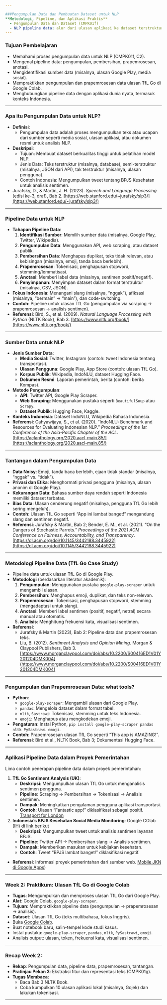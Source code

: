 ```yaml
---

###Pengumpulan Data dan Pembuatan Dataset untuk NLP 
**Metodologi, Pipeline, dan Aplikasi Praktis**  
  - Pengumpulan Data dan Dataset (CMPK01f)  
  - NLP pipeline data: alur dari ulasan aplikasi ke dataset terstruktur.  
---
```


### Tujuan Pembelajaran
- Memahami proses pengumpulan data untuk NLP (CMPK01f, C2).  
- Mengenal pipeline data: pengumpulan, pembersihan, prapemrosesan, anotasi.  
- Mengidentifikasi sumber data (misalnya, ulasan Google Play, media sosial).  
- Mempraktikkan pengumpulan dan prapemrosesan data ulasan TfL Go di Google Colab.  
- Menghubungkan pipeline data dengan aplikasi dunia nyata, termasuk konteks Indonesia.  

---

### Apa itu Pengumpulan Data untuk NLP?
- **Definisi**:  
  - Pengumpulan data adalah proses mengumpulkan teks atau ucapan dari sumber seperti media sosial, ulasan aplikasi, atau dokumen resmi untuk analisis NLP.  
- **Deskripsi**:  
  - Tujuan: Membuat dataset berkualitas tinggi untuk pelatihan model NLP.  
  - Jenis Data: Teks terstruktur (misalnya, database), semi-terstruktur (misalnya, JSON dari API), tak terstruktur (misalnya, ulasan pengguna).  
  - Contoh Indonesia: Mengumpulkan tweet tentang BPJS Kesehatan untuk analisis sentimen.  
- Jurafsky, D., & Martin, J. H. (2023). *Speech and Language Processing* (edisi ke-3, draf), Bab 2. [https://web.stanford.edu/~jurafsky/slp3/](https://web.stanford.edu/~jurafsky/slp3/)  

---

### Pipeline Data untuk NLP
- **Tahapan Pipeline Data**:  
  1. **Identifikasi Sumber**: Memilih sumber data (misalnya, Google Play, Twitter, Wikipedia).  
  2. **Pengumpulan Data**: Menggunakan API, web scraping, atau dataset publik.  
  3. **Pembersihan Data**: Menghapus duplikat, teks tidak relevan, atau kebisingan (misalnya, emoji, tanda baca berlebih).  
  4. **Prapemrosesan**: Tokenisasi, penghapusan stopword, stemming/lemmatisasi.  
  5. **Anotasi**: Memberi label data (misalnya, sentimen positif/negatif).  
  6. **Penyimpanan**: Menyimpan dataset dalam format terstruktur (misalnya, CSV, JSON).  
- **Fokus Indonesia**: Menangani slang (misalnya, “nggak”), afiksasi (misalnya, “bermain” → “main”), dan code-switching.  
- **Contoh**: Pipeline untuk ulasan TfL Go (pengumpulan via scraping → prapemrosesan → analisis sentimen).  
- **Referensi**: Bird, S., et al. (2009). *Natural Language Processing with Python* (NLTK Book), Bab 3. [https://www.nltk.org/book/](https://www.nltk.org/book/)  

---

### Sumber Data untuk NLP
- **Jenis Sumber Data**:  
  - **Media Sosial**: Twitter, Instagram (contoh: tweet Indonesia tentang transportasi).  
  - **Ulasan Pengguna**: Google Play, App Store (contoh: ulasan TfL Go).  
  - **Korpus Publik**: Wikipedia, IndoNLU, dataset Hugging Face.  
  - **Dokumen Resmi**: Laporan pemerintah, berita (contoh: berita Kompas).  
- **Metode Pengumpulan**:  
  - **API**: Twitter API, Google Play Scraper.  
  - **Web Scraping**: Menggunakan pustaka seperti `BeautifulSoup` atau `Scrapy`.  
  - **Dataset Publik**: Hugging Face, Kaggle.  
- **Konteks Indonesia**: Dataset IndoNLU, Wikipedia Bahasa Indonesia.  
- **Referensi**: Cahyawijaya, S., et al. (2020). “IndoNLU: Benchmark and Resources for Evaluating Indonesian NLP.” *Proceedings of the 1st Conference of the Asia-Pacific Chapter of the ACL*. [https://aclanthology.org/2020.aacl-main.85/](https://aclanthology.org/2020.aacl-main.85/)  

---

### Tantangan dalam Pengumpulan Data
- **Data Noisy**: Emoji, tanda baca berlebih, ejaan tidak standar (misalnya, “nggak” vs. “tidak”).  
- **Privasi dan Etika**: Menghormati privasi pengguna (misalnya, ulasan anonim di Google Play).  
- **Kekurangan Data**: Bahasa sumber daya rendah seperti Indonesia memiliki dataset terbatas.  
- **Bias Data**: Ulasan cenderung negatif (misalnya, pengguna TfL Go lebih sering mengeluh).  
- **Contoh**: Ulasan TfL Go seperti “App ini lambat banget!” mengandung slang dan sentimen negatif.  
- **Referensi**: Jurafsky & Martin, Bab 2; Bender, E. M., et al. (2021). “On the Dangers of Stochastic Parrots.” *Proceedings of the 2021 ACM Conference on Fairness, Accountability, and Transparency*. [https://dl.acm.org/doi/10.1145/3442188.3445922](https://dl.acm.org/doi/10.1145/3442188.3445922)  

---

### Metodologi Pipeline Data (TfL Go Case Study)
- Pipeline data untuk ulasan TfL Go di Google Play.  
- **Metodologi** (berdasarkan literatur akademik):  
  1. **Pengumpulan**: Menggunakan pustaka `google-play-scraper` untuk mengambil ulasan.  
  2. **Pembersihan**: Menghapus emoji, duplikat, dan teks non-relevan.  
  3. **Prapemrosesan**: Tokenisasi, penghapusan stopword, stemming (mengadaptasi untuk slang).  
  4. **Anotasi**: Memberi label sentimen (positif, negatif, netral) secara manual atau otomatis.  
  5. **Analisis**: Menghitung frekuensi kata, visualisasi sentimen.  
- **Referensi**:  
  - Jurafsky & Martin (2023), Bab 2: Pipeline data dan prapemrosesan teks.  
  - Liu, B. (2012). *Sentiment Analysis and Opinion Mining*. Morgan & Claypool Publishers, Bab 3. [https://www.morganclaypool.com/doi/abs/10.2200/S00416ED1V01Y201204DMK004](https://www.morganclaypool.com/doi/abs/10.2200/S00416ED1V01Y201204DMK004)  

---

### Pengumpulan dan Prapemrosesan Data: what tools?
- **Python**:  
  - `google-play-scraper`: Mengambil ulasan dari Google Play.  
  - `pandas`: Mengelola dataset dalam format tabel.  
  - `nltk`, `Sastrawi`: Tokenisasi, stemming untuk teks Indonesia.  
  - `emoji`: Menghapus atau mengkodekan emoji.  
- **Pengaturan**: Instal Python, `pip install google-play-scraper pandas nltk PySastrawi emoji`.  
- **Contoh**: Prapemrosesan ulasan TfL Go seperti “This app is AMAZING!”.  
- **Referensi**: Bird et al., NLTK Book, Bab 3; Dokumentasi Hugging Face.  

---

### Aplikasi Pipeline Data dalam Proyek Pemerintahan
Lima contoh penerapan pipeline data dalam proyek pemerintahan:  
1. **TfL Go Sentiment Analysis (UK)**:  
   - **Deskripsi**: Mengumpulkan ulasan TfL Go untuk menganalisis sentimen pengguna.  
   - **Pipeline**: Scraping → Pembersihan → Tokenisasi → Analisis sentimen.  
   - **Dampak**: Meningkatkan pengalaman pengguna aplikasi transportasi.  
   - **Contoh**: Ulasan “Fantastic app!” diklasifikasi sebagai positif.  [Transport for London](https://play.google.com/store/apps/details?id=uk.gov.tfl.gotfl&hl=en_GB)
2. **Indonesia’s BPJS Kesehatan Social Media Monitoring**:
   Google COlab (IH) di [link berikut](https://colab.research.google.com/drive/1F67OUFULNBBTTe-DgMHo5e7a8J2sjZgy#scrollTo=lkr3a1TRC6h-) 
   - **Deskripsi**: Mengumpulkan tweet untuk analisis sentimen layanan BPJS.  
   - **Pipeline**: Twitter API → Pembersihan slang → Analisis sentimen.  
   - **Dampak**: Memberikan masukan untuk kebijakan kesehatan.  
   - **Contoh**: Tweet “BPJS lambat banget!” diklasifikasi negatif.  
- **Referensi**: Informasi proyek pemerintahan dari sumber web.  [Mobile JKN di Google Apps](https://play.google.com/store/apps/details?id=app.bpjs.mobile&hl=id&pli=1))

---

### Week 2: Praktikum: Ulasan TfL Go di Google Colab
- **Tugas**: Mengumpulkan dan memproses ulasan TfL Go dari Google Play.  
- **Alat**: Google Colab, `google-play-scraper`.  
- **Tujuan**: Mempraktikkan pipeline data (pengumpulan → prapemrosesan → analisis).  
- **Dataset**: Ulasan TfL Go (teks multibahasa, fokus Inggris).  
- Buka [Google Colab](https://colab.research.google.com).  
- Buat notebook baru, salin-tempel kode studi kasus.  
- Instal pustaka: `google-play-scraper`, `pandas`, `nltk`, `PySastrawi`, `emoji`.  
- Analisis output: ulasan, token, frekuensi kata, visualisasi sentimen.  



---



### Recap Week 2: 
- **Rekap**: Pengumpulan data, pipeline data, prapemrosesan, tantangan.  
- **Pratinjau Pekan 3**: Ekstraksi fitur dan representasi teks (CMPK01g).  
- **Tugas Membaca**:  
  - Baca Bab 3 NLTK Book.  
  - Coba kumpulkan 10 ulasan aplikasi lokal (misalnya, Gojek) dan lakukan tokenisasi.  

---
